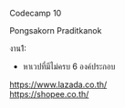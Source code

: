 Codecamp 10

Pongsakorn Praditkanok

งาน1:

- หาเวปที่มีไม่ครบ 6 องค์ประกอบ

https://www.lazada.co.th/    
https://shopee.co.th/

